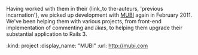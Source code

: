Having worked with them in their {link_to the-auteurs, 'previous incarnation'}, we picked up development with [MUBI][] again in February 2011. We've been helping them with various projects, from front-end implementation of commenting and *likes*, to helping them upgrade their substantial application to Rails 3.

[MUBI]: http://mubi.com

:kind: project
:display_name: "MUBI"
:url: http://mubi.com